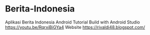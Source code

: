 # Berita-Indonesia
Aplikasi Berita Indonesia Android
Tutorial Build with Android Studio https://youtu.be/RqrxiBiGYa4
Website https://rivaldi48.blogspot.com/

